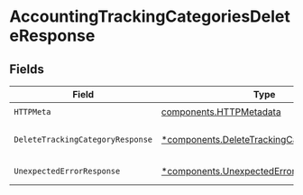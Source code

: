 # AccountingTrackingCategoriesDeleteResponse


## Fields

| Field                                                                                                   | Type                                                                                                    | Required                                                                                                | Description                                                                                             |
| ------------------------------------------------------------------------------------------------------- | ------------------------------------------------------------------------------------------------------- | ------------------------------------------------------------------------------------------------------- | ------------------------------------------------------------------------------------------------------- |
| `HTTPMeta`                                                                                              | [components.HTTPMetadata](../../models/components/httpmetadata.md)                                      | :heavy_check_mark:                                                                                      | N/A                                                                                                     |
| `DeleteTrackingCategoryResponse`                                                                        | [*components.DeleteTrackingCategoryResponse](../../models/components/deletetrackingcategoryresponse.md) | :heavy_minus_sign:                                                                                      | Tracking category deleted                                                                               |
| `UnexpectedErrorResponse`                                                                               | [*components.UnexpectedErrorResponse](../../models/components/unexpectederrorresponse.md)               | :heavy_minus_sign:                                                                                      | Unexpected error                                                                                        |